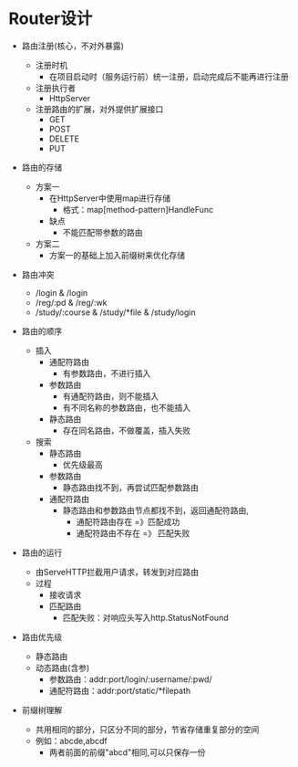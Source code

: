 # Router设计
*   路由注册(核心，不对外暴露)
    *   注册时机
        *   在项目启动时（服务运行前）统一注册，启动完成后不能再进行注册
    *   注册执行者
        *   HttpServer
    *   注册路由的扩展，对外提供扩展接口
        *   GET
        *   POST
        *   DELETE
        *   PUT
           
*   路由的存储
    *   方案一
        *   在HttpServer中使用map进行存储
            *   格式：map[method-pattern]HandleFunc
        *   缺点
            *   不能匹配带参数的路由
    *   方案二
        *   方案一的基础上加入前缀树来优化存储
*   路由冲突
    *   /login & /login
    *   /reg/:pd & /reg/:wk
    *   /study/:course & /study/*file & /study/login

*   路由的顺序
    *   插入
        *   通配符路由
            *   有参数路由，不进行插入
        *   参数路由
            *   有通配符路由，则不能插入
            *   有不同名称的参数路由，也不能插入
        *   静态路由
            *   存在同名路由，不做覆盖，插入失败
    *   搜索
        *   静态路由
            *   优先级最高
        *   参数路由
            *   静态路由找不到，再尝试匹配参数路由
        *   通配符路由
            *   静态路由和参数路由节点都找不到，返回通配符路由,
                *   通配符路由存在 =》匹配成功
                *   通配符路由不存在 =》 匹配失败    


*   路由的运行
    *   由ServeHTTP拦截用户请求，转发到对应路由
    *   过程
        *   接收请求
        *   匹配路由
            *   匹配失败：对响应头写入http.StatusNotFound

*   路由优先级
    *   静态路由
    *   动态路由(含参)
        *   参数路由：addr:port/login/:username/:pwd/
        *   通配符路由：addr:port/static/*filepath
*   前缀树理解
    *   共用相同的部分，只区分不同的部分，节省存储重复部分的空间
    *   例如：abcde,abcdf
        *   两者前面的前缀"abcd"相同,可以只保存一份
